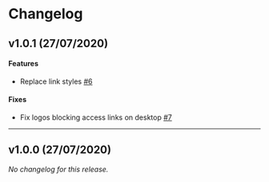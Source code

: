 # Changelog

## v1.0.1 (27/07/2020)

#### Features

-  Replace link styles [#6](https://github.com/julesrenaud/cfw-static-html/issues/6)

#### Fixes

-  Fix logos blocking access links on desktop [#7](https://github.com/julesrenaud/cfw-static-html/issues/7)

---

## v1.0.0 (27/07/2020)
*No changelog for this release.*
